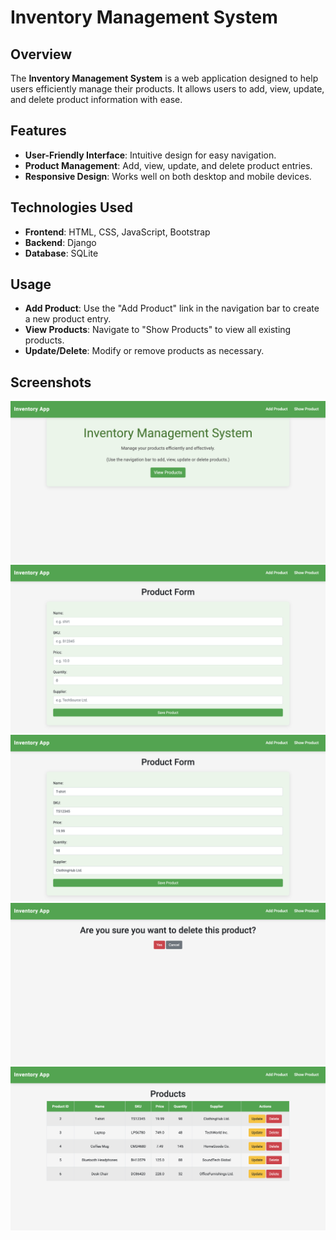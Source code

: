 # Inventory Management System

## Overview

The **Inventory Management System** is a web application designed to help users efficiently manage their products. It allows users to add, view, update, and delete product information with ease.

## Features

- **User-Friendly Interface**: Intuitive design for easy navigation.
- **Product Management**: Add, view, update, and delete product entries.
- **Responsive Design**: Works well on both desktop and mobile devices.

## Technologies Used

- **Frontend**: HTML, CSS, JavaScript, Bootstrap
- **Backend**: Django
- **Database**: SQLite

## Usage

- **Add Product**: Use the "Add Product" link in the navigation bar to create a new product entry.
- **View Products**: Navigate to "Show Products" to view all existing products.
- **Update/Delete**: Modify or remove products as necessary.

## Screenshots
![Home_Screenshot](images/Home_Screenshot.png)
![Add_Screenshot](images/Add_Screenshot.png)
![Update_Screenshot](images/Update_Screenshot.png)
![Delete_Screenshot](images/Delete_Screenshot.png)
![Product_List_Screenshot](images/Product_List_Screenshot.png)